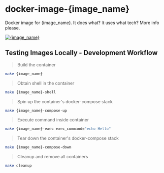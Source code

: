 # docker-image-{image_name}

Docker image for {image_name}. It does what? It uses what tech? More info please.

[![{image_name}](https://github.com/samis-group/docker-image-{image_name}/actions/workflows/{image_name}.yaml/badge.svg)](https://github.com/samis-group/docker-image-{image_name}/actions/workflows/{image_name}.yaml)

## Testing Images Locally - Development Workflow

> Build the container

```bash
make {image_name}
```

> Obtain shell in the container

```bash
make {image_name}-shell
```

> Spin up the container's docker-compose stack

```bash
make {image_name}-compose-up
```

> Execute command inside container

```bash
make {image_name}-exec exec_command="echo Hello"
```

> Tear down the container's docker-compose stack

```bash
make {image_name}-compose-down
```

> Cleanup and remove all containers

```bash
make cleanup
```
